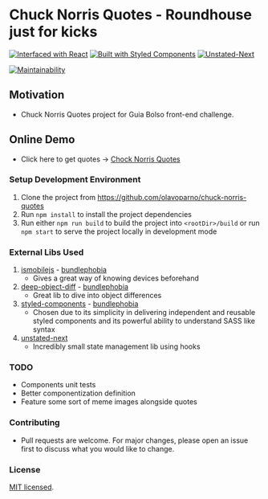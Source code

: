 # Chuck Norris Quotes - Roundhouse just for kicks

[![Interfaced with React](https://d2eip9sf3oo6c2.cloudfront.net/tags/images/000/000/026/square_128/react.png "Interfaced with React")](https://reactjs.org/)
[![Built with Styled Components](https://jpoissonnier.gallerycdn.vsassets.io/extensions/jpoissonnier/vscode-styled-components/0.0.26/1553589418918/Microsoft.VisualStudio.Services.Icons.Default "Built with Styled Components")](https://styled-components.com/)
[![Unstated-Next](https://img.stackshare.io/service/10015/Screen_Shot_2018-12-07_at_10.23.58_AM.png "Unstated Next")](https://github.com/jamiebuilds/unstated-next/)

[![Maintainability](https://api.codeclimate.com/v1/badges/60025a70e05c9f133e0e/maintainability)](https://codeclimate.com/github/olavoparno/chuck-norris-quotes/maintainability)

## Motivation

- Chuck Norris Quotes project for Guia Bolso front-end challenge.

## Online Demo

- Click here to get quotes -> [Chock Norris Quotes](https://roundhousekick.netlify.com/)

### Setup Development Environment

1. Clone the project from https://github.com/olavoparno/chuck-norris-quotes
2. Run `npm install` to install the project dependencies
3. Run either `npm run build` to build the project into `<rootDir>/build` or run `npm start` to serve the project locally in development mode

### External Libs Used

1. [ismobilejs](https://github.com/kaimallea/isMobile) - [bundlephobia](https://bundlephobia.com/result?p=ismobilejs@1.0.3)
   - Gives a great way of knowing devices beforehand
2. [deep-object-diff](https://github.com/mattphillips/deep-object-diff) - [bundlephobia](https://bundlephobia.com/result?p=deep-object-diff@1.1.0)
   - Great lib to dive into object differences
3. [styled-components](https://github.com/styled-components/styled-components) - [bundlephobia](https://bundlephobia.com/result?p=styled-components@4.4.1)
   - Chosen due to its simplicity in delivering independent and reusable styled components and its powerful ability to understand SASS like syntax
4. [unstated-next](https://github.com/jamiebuilds/unstated-next/)
   - Incredibly small state management lib using hooks

### TODO

- Components unit tests
- Better componentization definition
- Feature some sort of meme images alongside quotes

### Contributing

- Pull requests are welcome. For major changes, please open an issue first to discuss what you would like to change.

### License

[MIT licensed](./LICENSE).
